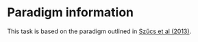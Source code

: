 # Paradigm information

This task is based on the paradigm outlined in [Szűcs et al (2013)](https://doi.org/10.3389/fpsyg.2013.00444).
